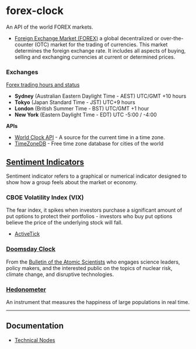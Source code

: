 # forex-clock
An API of the world FOREX markets.

- [Foreign Exchange Market (FOREX)](https://en.wikipedia.org/wiki/Foreign_exchange_market)
a global decentralized or over-the-counter (OTC) market for the trading of currencies. This market determines the
foreign exchange rate. It includes all aspects of buying, selling and exchanging currencies at current or determined
prices.

### Exchanges
[Forex trading hours and status](https://www.oanda.com/forex-trading/analysis/market-hours)
- **Sydney** (Australian Eastern Daylight Time - AEST) UTC/GMT +10 hours
- **Tokyo** (Japan Standard Time - JST) UTC+9 hours
- **London** (British Summer Time - BST) UTC/GMT +1 hour
- **New York** (Eastern Daylight Time - EDT) UTC -5:00 / -4:00

**APIs**
- [World Clock API](http://worldclockapi.com) - A source for the current time in a time zone.
- [TimeZoneDB](https://timezonedb.com/time-zones) - Free time zone database for cities of the world

## [Sentiment Indicators](https://www.investopedia.com/terms/s/sentimentindicator.asp)
Sentiment indicator refers to a graphical or numerical indicator designed to show how a group feels about the market or
economy.

### CBOE Volatility Index (VIX)
The fear index, it spikes when investors purchase a significant amount of put options  to protect their portfolios -
investors who buy put options believe the price of the underlying stock will fall.
- [ActiveTick](http://www.activetick.com)

### [Doomsday Clock](https://en.wikipedia.org/wiki/Doomsday_Clock)
From the [Bulletin of the Atomic Scientists](https://thebulletin.org/) who engages science leaders, policy makers, and
the interested public on the topics of nuclear risk, climate change, and disruptive technologies.

### [Hedonometer](http://hedonometer.org)
An instrument that measures the happiness of large populations in real time.

---

## Documentation

- [Technical Nodes](docs/api-notes.md)
